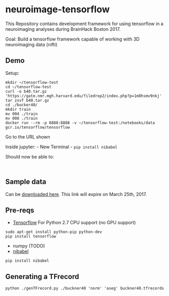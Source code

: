 # neuroimage-tensorflow
This Repository contains development framework for using tensorflow in a neuroimaging analyses during BrainHack Boston 2017.

Goal: Build a tensorflow framework capable of working with 3D neuroimaging data (nifti)

## Demo

Setup:
```
mkdir ~/tensorflow-test
cd ~/tensorflow-test
curl -o b40.tar.gz 'https://gate.nmr.mgh.harvard.edu/filedrop2/index.php?p=1m8hsmv9nkj'
tar zxvf b40.tar.gz
cd ./bucker40/
mkdir train
mv 004 ./train
mv 008 ./train
docker run --rm -p 8888:8888 -v ~/tensorflow-test:/notebooks/data gcr.io/tensorflow/tensorflow
```
Go to the URL shown

Inside jupyter:
	- New Terminal
		- `pip install nibabel`

Should now be able to:
```


```

## Sample data

Can be [downloaded here](https://gate.nmr.mgh.harvard.edu/filedrop2/index.php?p=1m8hsmv9nkj).  This link will expire on March 25th, 2017.

## Pre-reqs

- [Tensorflow](https://www.tensorflow.org/install/)
For Python 2.7 CPU support (no GPU support)
```
sudo apt-get install python-pip python-dev
pip install tensorflow
```
- numpy (TODO)
- [nibabel](http://nipy.org/nibabel/)
```
pip install nibabel
```

## Generating a TFrecord
```
python ./genTFrecord.py ./buckner40 'norm' 'aseg' buckner40.tfrecords
```

